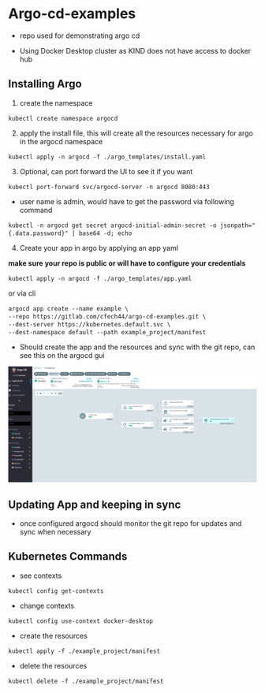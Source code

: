 # Argo-cd-examples

- repo used for demonstrating argo cd

- Using Docker Desktop cluster as KIND does not have access to docker hub


## Installing Argo ##

1. create the namespace

```
kubectl create namespace argocd
```

2. apply the install file, this will create all the resources necessary for argo in the argocd namespace

```
kubectl apply -n argocd -f ./argo_templates/install.yaml
```

3. Optional, can port forward the UI to see it if you want

```
kubectl port-forward svc/argocd-server -n argocd 8080:443
```
- user name is admin, would have to get the password via following command

```
kubectl -n argocd get secret argocd-initial-admin-secret -o jsonpath="{.data.password}" | base64 -d; echo
```

4. Create your app in argo by applying an app yaml

**make sure your repo is public or will have to configure your credentials**

```
kubectl apply -n argocd -f ./argo_templates/app.yaml
```

or via cli

```
argocd app create --name example \
--repo https://gitlab.com/cfech44/argo-cd-examples.git \
--dest-server https://kubernetes.default.svc \
--dest-namespace default --path example_project/manifest
```

- Should create the app and the resources and sync with the git repo, can see this on the argocd gui

![argocd](./argocdgui.png)

## Updating App and keeping in sync ##
- once configured argocd should monitor the git repo for updates and sync when necessary


## Kubernetes Commands ##
- see contexts
```
kubectl config get-contexts
```


- change contexts

```
kubectl config use-context docker-desktop
```

- create the resources

```
kubectl apply -f ./example_project/manifest 
```

- delete the resources

```
kubectl delete -f ./example_project/manifest 
```
